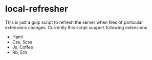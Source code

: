 # local-refresher
This is just a gulp script to refresh the server when files of particular extensions changes. Currently this script support following extensions
* Haml
* Css, Scss
* Js, Coffee
* Rb, Erb
